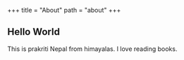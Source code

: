 +++
title = "About"
path = "about"
+++

## Hello World

This is prakriti Nepal from himayalas. 
I love reading books.